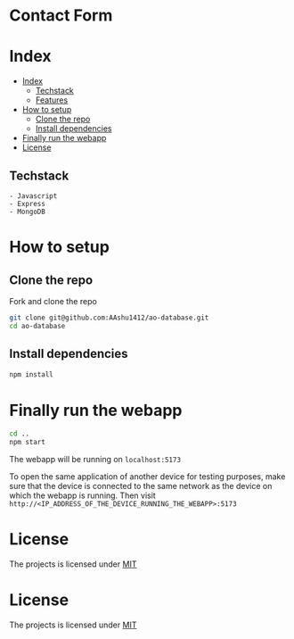 # Contact Form

# Index

- [Index](#index)
  - [Techstack](#techstack)
  - [Features](#features)
- [How to setup](#how-to-setup)
  - [Clone the repo](#clone-the-repo)
  - [Install dependencies](#install-dependencies)
- [Finally run the webapp](#finally-run-the-webapp)
- [License](#license)

## Techstack
     
    - Javascript
    - Express
    - MongoDB

# How to setup
## Clone the repo

Fork and clone the repo

```bash
git clone git@github.com:AAshu1412/ao-database.git
cd ao-database
```

## Install dependencies

```bash
npm install
```

# Finally run the webapp

```bash
cd ..
npm start
```

The webapp will be running on `localhost:5173`

To open the same application of another device for testing purposes, make sure that the device is connected to the same network as the device on which the webapp is running. Then visit `http://<IP_ADDRESS_OF_THE_DEVICE_RUNNING_THE_WEBAPP>:5173`

# License

The projects is licensed under [MIT](https://choosealicense.com/licenses/mit/)

# License

The projects is licensed under [MIT](https://choosealicense.com/licenses/mit/)
